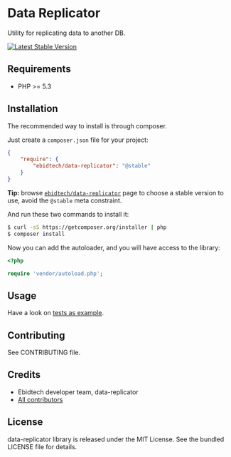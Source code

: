 # Data Replicator #

Utility for replicating data to another DB.

[![Latest Stable Version](https://poser.pugx.org/ebidtech/data-replicator/v/stable.png)](https://packagist.org/packages/ebidtech/data-replicator)

## Requirements ##

* PHP >= 5.3

## Installation ##

The recommended way to install is through composer.

Just create a `composer.json` file for your project:

``` json
{
    "require": {
        "ebidtech/data-replicator": "@stable"
    }
}
```

**Tip:** browse [`ebidtech/data-replicator`](https://packagist.org/packages/ebidtech/data-replicator) page to choose a stable version to use, avoid the `@stable` meta constraint.

And run these two commands to install it:

```bash
$ curl -sS https://getcomposer.org/installer | php
$ composer install
```

Now you can add the autoloader, and you will have access to the library:

```php
<?php

require 'vendor/autoload.php';
```

## Usage ##

Have a look on [tests as example](tests/EBT/DataReplicator/Tests/DataReplicatorTest.php).

## Contributing ##

See CONTRIBUTING file.

## Credits ##

* Ebidtech developer team, data-replicator
* [All contributors](https://github.com/ebidtech/data-replicator/contributors)

## License ##

data-replicator library is released under the MIT License. See the bundled LICENSE file for details.

